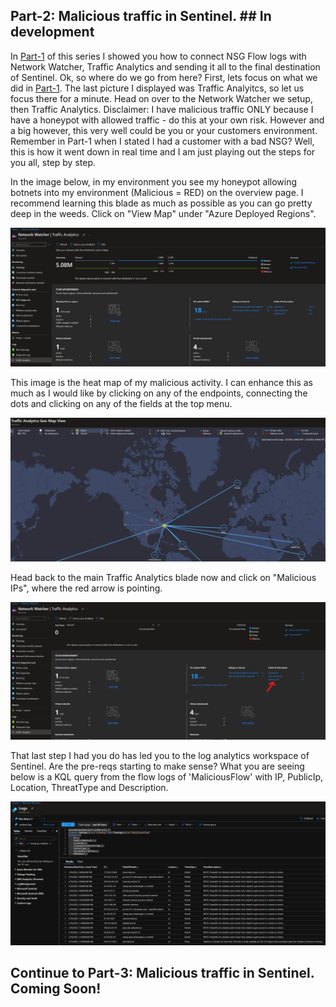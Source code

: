 ## Part-2: Malicious traffic in Sentinel. ## In development

In [Part-1](https://github.com/Cyberlorians/Articles/blob/main/MaliciousActivityandSentinelP1.md) of this series I showed you how to connect NSG Flow logs with Network Watcher, Traffic Analytics and sending it all to the final destination of Sentinel. Ok, so where do we go from here? First, lets focus on what we did in [Part-1](https://github.com/Cyberlorians/Articles/blob/main/MaliciousActivityandSentinelP1.md). The last picture I displayed was Traffic Analyitcs, so let us focus there for a minute. Head on over to the Network Watcher we setup, then Traffic Analytics. Disclaimer: I have malicious traffic ONLY because I have a honeypot with allowed traffic - do this at your own risk. However and a big however, this very well could be you or your customers environment. Remember in Part-1 when I stated I had a customer with a bad NSG? Well, this is how it went down in real time and I am just playing out the steps for you all, step by step.

In the image below, in my environment you see my honeypot allowing botnets into my environment (Malicious = RED) on the overview page. I recommend learning this blade as much as possible as you can go pretty deep in the weeds. Click on "View Map" under "Azure Deployed Regions".
 
![](https://github.com/Cyberlorians/uploadedimages/blob/main/trafficanalyticsblade2.png)

This image is the heat map of my malicious activity. I can enhance this as much as I would like by clicking on any of the endpoints, connecting the dots and clicking on any of the fields at the top menu.  

![](https://github.com/Cyberlorians/uploadedimages/blob/main/trafficanalyticsheatmap.png) 

Head back to the main Traffic Analytics blade now and click on "Malicious IPs", where the red arrow is pointing.

![](https://github.com/Cyberlorians/uploadedimages/blob/main/trafficpublicipinfokql.png)

That last step I had you do has led you to the log analytics workspace of Sentinel.  Are the pre-reqs starting to make sense? What you are seeing below is a KQL query from the flow logs of 'MaliciousFlow' with IP, PublicIp, Location, ThreatType and Description. 

![](https://github.com/Cyberlorians/uploadedimages/blob/main/networkwatcherquery.png)

## Continue to Part-3: Malicious traffic in Sentinel. Coming Soon! ##
